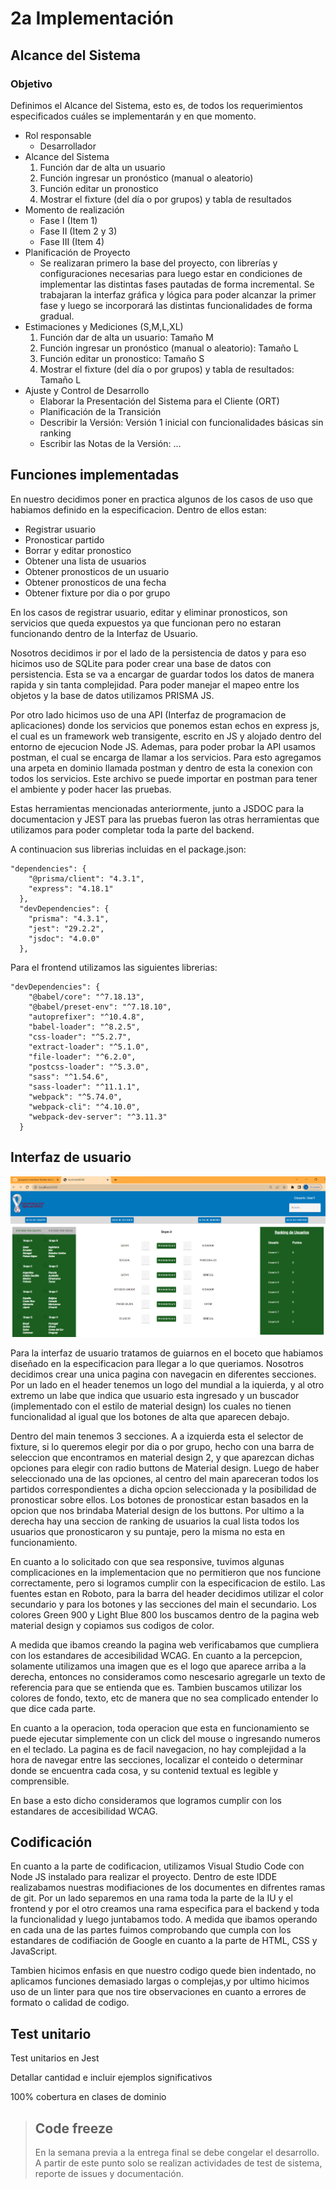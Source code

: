# 2a Implementación

## Alcance del Sistema
### Objetivo
Definimos el Alcance del Sistema, esto es, de todos los requerimientos especificados cuáles se implementarán y en que momento.

- Rol responsable
    - Desarrollador
- Alcance del Sistema
    1. Función dar de alta un usuario
    2. Función ingresar un pronóstico (manual o aleatorio)
    3. Función editar un pronostico
    4. Mostrar el fixture (del día o por grupos) y tabla de resultados
- Momento de realización
    - Fase I (Item 1)
    - Fase II (Item 2 y 3)
    - Fase III (Item 4)
- Planificación de Proyecto
    - Se realizaran primero la base del proyecto, con librerías y configuraciones necesarias para luego estar en condiciones de implementar las distintas fases pautadas de forma incremental.
    Se trabajaran la interfaz gráfica y lógica para poder alcanzar la primer fase y luego se incorporará las distintas funcionalidades de forma gradual.
- Estimaciones y Mediciones (S,M,L,XL)
    1. Función dar de alta un usuario: Tamaño M
    2. Función ingresar un pronóstico (manual o aleatorio): Tamaño L
    3. Función editar un pronostico: Tamaño S
    4. Mostrar el fixture (del día o por grupos) y tabla de resultados: Tamaño L
- Ajuste y Control de Desarrollo
    - Elaborar la Presentación del Sistema para el Cliente (ORT)
    - Planificación de la Transición
    - Describir la Versión: Versión 1 inicial con funcionalidades básicas sin ranking
    - Escribir las Notas de la Versión: ...

## Funciones implementadas

En nuestro decidimos poner en practica algunos de los casos de uso que habiamos definido en la especificacion. Dentro de ellos estan:

- Registrar usuario  
- Pronosticar partido  
- Borrar y editar pronostico  
- Obtener una lista de usuarios  
- Obtener pronosticos de un usuario  
- Obtener pronosticos de una fecha
- Obtener fixture por dia o por grupo

En los casos de registrar usuario, editar y eliminar pronosticos, son servicios que queda expuestos ya que funcionan pero no estaran funcionando dentro de la Interfaz de Usuario.

Nosotros decidimos ir por el lado de la persistencia de datos y para eso hicimos uso de SQLite para poder crear una base de datos con persistencia. Esta se va a encargar de guardar todos los datos de manera rapida y sin tanta complejidad. Para poder manejar el mapeo entre los objetos y la base de datos utilizamos PRISMA JS. 

Por otro lado hicimos uso de una API (Interfaz de programacion de aplicaciones) donde los servicios que ponemos estan echos en express js, el cual es un framework web transigente, escrito en JS y alojado dentro del entorno de ejecucion Node JS. Ademas, para poder probar la API usamos postman, el cual se encarga de llamar a los servicios. Para esto agregamos una arpeta en dominio llamada postman y dentro de esta la conexion con todos los servicios. Este archivo se puede importar en postman para tener el ambiente y poder hacer las pruebas.

Estas herramientas mencionadas anteriormente, junto a JSDOC para la documentacion y JEST para las pruebas fueron las otras herramientas que utilizamos para poder completar toda la parte del backend.

A continuacion sus librerias incluidas en el package.json:
```
"dependencies": {
    "@prisma/client": "4.3.1",
    "express": "4.18.1"
  },
  "devDependencies": {
    "prisma": "4.3.1",
    "jest": "29.2.2",
    "jsdoc": "4.0.0"
  },

```

Para el frontend utilizamos las siguientes librerias:
```
"devDependencies": {
    "@babel/core": "^7.18.13",
    "@babel/preset-env": "^7.18.10",
    "autoprefixer": "^10.4.8",
    "babel-loader": "^8.2.5",
    "css-loader": "^5.2.7",
    "extract-loader": "^5.1.0",
    "file-loader": "^6.2.0",
    "postcss-loader": "^5.3.0",
    "sass": "^1.54.6",
    "sass-loader": "^11.1.1",
    "webpack": "^5.74.0",
    "webpack-cli": "^4.10.0",
    "webpack-dev-server": "^3.11.3"
  }

```


## Interfaz de usuario

![](imgs/interfaz.png)

Para la interfaz de usuario tratamos de guiarnos en el boceto que habiamos diseñado en la especificacion para llegar a lo que queriamos. Nosotros decidimos crear una unica pagina con navegacin en diferentes secciones. Por un lado en el header tenemos un logo del mundial a la iquierda, y al otro extremo un labe que indica que usuario esta ingresado y un buscador (implementado con el estilo de material design) los cuales no tienen funcionalidad al igual que los botones de alta que aparecen debajo.

Dentro del main tenemos 3 secciones. A a izquierda esta el selector de fixture, si lo queremos elegir por dia o por grupo, hecho con una barra de seleccion que encontramos en material design 2, y que aparezcan dichas opciones para elegir con radio buttons de Material design. Luego de haber seleccionado una de las opciones, al centro del main apareceran todos los partidos correspondientes a dicha opcion seleccionada y la posibilidad de pronosticar sobre ellos. Los botones de pronosticar estan basados en la opcion que nos brindaba Material design de los buttons. Por ultimo a la derecha hay una seccion de ranking de usuarios la cual lista todos los usuarios que pronosticaron y su puntaje, pero la misma no esta en funcionamiento.

En cuanto a lo solicitado con que sea responsive, tuvimos algunas complicaciones en la implementacion que no permitieron que nos funcione correctamente, pero si logramos cumplir con la especificacion de estilo. Las fuentes estan en Roboto, para la barra del header decidimos utilizar el color secundario y para los botones y las secciones del main el secundario. Los colores Green 900 y Light Blue 800 los buscamos dentro de la pagina web material design y copiamos sus codigos de color.

A medida que ibamos creando la pagina web verificabamos que cumpliera con los estandares de accesibilidad WCAG. En cuanto a la percepcion, solamente utilizamos una imagen que es el logo que aparece arriba a la derecha, entonces no consideramos como nescesario agregarle un texto de referencia para que se entienda que es. Tambien buscamos utilizar los colores de fondo, texto, etc de manera que no sea complicado entender lo que dice cada parte.

En cuanto a la operacion, toda operacion que esta en funcionamiento se puede ejecutar simplemente con un click del mouse o ingresando numeros en el teclado. La pagina es de facil navegacion, no hay complejidad a la hora de navegar entre las secciones, localizar el conteido o determinar donde se encuentra cada cosa, y su contenid textual es legible y comprensible.

En base a esto dicho consideramos que logramos cumplir con los estandares de accesibilidad WCAG.

## Codificación

En cuanto a la parte de codificacion, utilizamos Visual Studio Code con Node JS instalado para realizar el proyecto. Dentro de este IDDE realizabamos nuestras modifiaciones de los documentes en difrentes ramas de git. Por un lado separemos en una rama toda la parte de la IU y el frontend y por el otro creamos una rama especifica para el backend y toda la funcionalidad y luego juntabamos todo. A medida que ibamos operando en cada una de las partes fuimos comprobando que cumpla con los estandares de codifiación de Google en cuanto a la parte de HTML, CSS y JavaScript.

Tambien hicimos enfasis en que nuestro codigo quede bien indentado, no aplicamos funciones demasiado largas o complejas,y por ultimo hicimos uso de un linter para que nos tire observaciones en cuanto a errores de formato o calidad de codigo.

## Test unitario

Test unitarios en Jest 

Detallar cantidad e incluir ejemplos significativos

100% cobertura en clases de dominio


> ## Code freeze
> En la semana previa a la entrega final se debe congelar el desarrollo.
> A partir de este punto solo se realizan actividades de test de sistema, reporte de issues y documentación.
